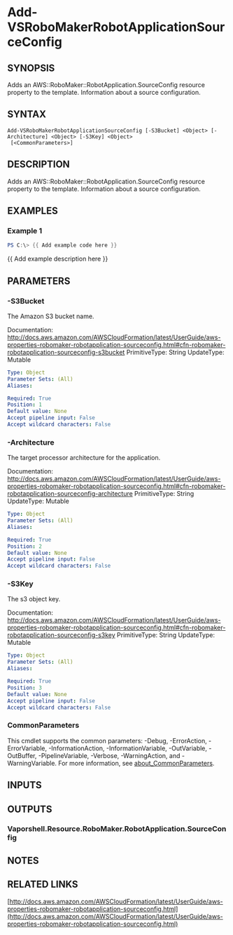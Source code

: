 # Add-VSRoboMakerRobotApplicationSourceConfig

## SYNOPSIS
Adds an AWS::RoboMaker::RobotApplication.SourceConfig resource property to the template.
Information about a source configuration.

## SYNTAX

```
Add-VSRoboMakerRobotApplicationSourceConfig [-S3Bucket] <Object> [-Architecture] <Object> [-S3Key] <Object>
 [<CommonParameters>]
```

## DESCRIPTION
Adds an AWS::RoboMaker::RobotApplication.SourceConfig resource property to the template.
Information about a source configuration.

## EXAMPLES

### Example 1
```powershell
PS C:\> {{ Add example code here }}
```

{{ Add example description here }}

## PARAMETERS

### -S3Bucket
The Amazon S3 bucket name.

Documentation: http://docs.aws.amazon.com/AWSCloudFormation/latest/UserGuide/aws-properties-robomaker-robotapplication-sourceconfig.html#cfn-robomaker-robotapplication-sourceconfig-s3bucket
PrimitiveType: String
UpdateType: Mutable

```yaml
Type: Object
Parameter Sets: (All)
Aliases:

Required: True
Position: 1
Default value: None
Accept pipeline input: False
Accept wildcard characters: False
```

### -Architecture
The target processor architecture for the application.

Documentation: http://docs.aws.amazon.com/AWSCloudFormation/latest/UserGuide/aws-properties-robomaker-robotapplication-sourceconfig.html#cfn-robomaker-robotapplication-sourceconfig-architecture
PrimitiveType: String
UpdateType: Mutable

```yaml
Type: Object
Parameter Sets: (All)
Aliases:

Required: True
Position: 2
Default value: None
Accept pipeline input: False
Accept wildcard characters: False
```

### -S3Key
The s3 object key.

Documentation: http://docs.aws.amazon.com/AWSCloudFormation/latest/UserGuide/aws-properties-robomaker-robotapplication-sourceconfig.html#cfn-robomaker-robotapplication-sourceconfig-s3key
PrimitiveType: String
UpdateType: Mutable

```yaml
Type: Object
Parameter Sets: (All)
Aliases:

Required: True
Position: 3
Default value: None
Accept pipeline input: False
Accept wildcard characters: False
```

### CommonParameters
This cmdlet supports the common parameters: -Debug, -ErrorAction, -ErrorVariable, -InformationAction, -InformationVariable, -OutVariable, -OutBuffer, -PipelineVariable, -Verbose, -WarningAction, and -WarningVariable. For more information, see [about_CommonParameters](http://go.microsoft.com/fwlink/?LinkID=113216).

## INPUTS

## OUTPUTS

### Vaporshell.Resource.RoboMaker.RobotApplication.SourceConfig
## NOTES

## RELATED LINKS

[http://docs.aws.amazon.com/AWSCloudFormation/latest/UserGuide/aws-properties-robomaker-robotapplication-sourceconfig.html](http://docs.aws.amazon.com/AWSCloudFormation/latest/UserGuide/aws-properties-robomaker-robotapplication-sourceconfig.html)


